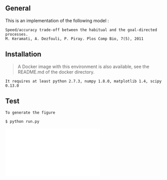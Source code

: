 ## General

This is an implementation of the following model :

	Speed/accuracy trade-off between the habitual and the goal-directed processes.
	M. Keramati, A. Dezfouli, P. Piray. Plos Comp Bio, 7(5), 2011

## Installation
> A Docker image with this environment is also available,
see the README.md of the docker directory.

	It requires at least python 2.7.3, numpy 1.8.0, matplotlib 1.4, scipy 0.13.0

## Test

	To generate the figure

```bash
$ python run.py
```

![](./fig.pdf)
